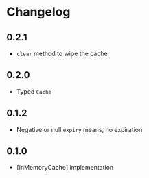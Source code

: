 # Changelog

## 0.2.1

- `clear` method to wipe the cache

## 0.2.0

- Typed `Cache`

## 0.1.2

- Negative or null `expiry` means, no expiration

## 0.1.0

- [InMemoryCache] implementation
